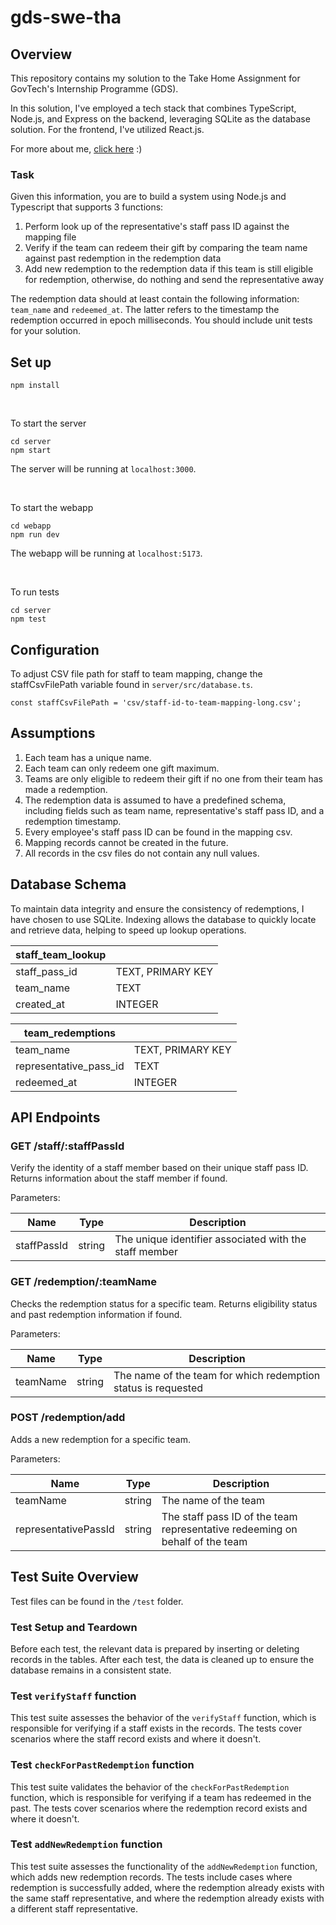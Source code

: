 # gds-swe-tha

## Overview

This repository contains my solution to the Take Home Assignment for GovTech's Internship Programme (GDS).

In this solution, I've employed a tech stack that combines TypeScript, Node.js, and Express on the backend, leveraging SQLite as the database solution. For the frontend, I've utilized React.js.

For more about me, [click here](ABOUT) :)

### Task

Given this information, you are to build a system using Node.js and Typescript that supports 3 functions:

1. Perform look up of the representative's staff pass ID against the mapping file
2. Verify if the team can redeem their gift by comparing the team name against past redemption in the redemption data
3. Add new redemption to the redemption data if this team is still eligible for redemption, otherwise, do nothing and send the representative away

The redemption data should at least contain the following information: `team_name` and `redeemed_at`. The latter refers to the timestamp the redemption occurred in epoch milliseconds. You should include unit tests for your solution.

## Set up

```
npm install
```

<br>

To start the server
```
cd server
npm start
```
The server will be running at `localhost:3000`.

<br>

To start the webapp
```
cd webapp
npm run dev
```
The webapp will be running at `localhost:5173`.

<br>

To run tests
```
cd server
npm test
```

## Configuration

To adjust CSV file path for staff to team mapping, change the staffCsvFilePath variable found in `server/src/database.ts`.

```
const staffCsvFilePath = 'csv/staff-id-to-team-mapping-long.csv';
```

## Assumptions

1. Each team has a unique name.
2. Each team can only redeem one gift maximum.
3. Teams are only eligible to redeem their gift if no one from their team has made a redemption.
4. The redemption data is assumed to have a predefined schema, including fields such as team name, representative's staff pass ID, and a redemption timestamp.
5. Every employee's staff pass ID can be found in the mapping csv.
6. Mapping records cannot be created in the future.
7. All records in the csv files do not contain any null values.

## Database Schema

To maintain data integrity and ensure the consistency of redemptions, I have chosen to use SQLite. Indexing allows the database to quickly locate and retrieve data, helping to speed up lookup operations.

| staff_team_lookup        |                         |
| ------------------------ |-------------------------|
| staff_pass_id            |  TEXT, PRIMARY KEY      |
| team_name                |  TEXT                   |
| created_at               |  INTEGER                |


| team_redemptions         |                         |
| ------------------------ |-------------------------|
| team_name                |  TEXT, PRIMARY KEY      |
| representative_pass_id   |  TEXT                   |
| redeemed_at              |  INTEGER                |

## API Endpoints

### GET /staff/:staffPassId
Verify the identity of a staff member based on their unique staff pass ID. Returns information about the staff member if found.

Parameters:

| Name          | Type         | Description         |
| ------------- |--------------|---------------------|
| staffPassId   |  string      | The unique identifier associated with the staff member |

### GET /redemption/:teamName
Checks the redemption status for a specific team. Returns eligibility status and past redemption information if found.

Parameters:

| Name          | Type         | Description         |
| ------------- |--------------|---------------------|
| teamName      |  string      | The name of the team for which redemption status is requested |

### POST /redemption/add
Adds a new redemption for a specific team.

Parameters:

| Name          | Type         | Description         |
| ------------- |--------------|---------------------|
| teamName      |  string      | The name of the team |
| representativePassId      |  string      | The staff pass ID of the team representative redeeming on behalf of the team  |

## Test Suite Overview

Test files can be found in the `/test` folder.

### Test Setup and Teardown

Before each test, the relevant data is prepared by inserting or deleting records in the tables. After each test, the data is cleaned up to ensure the database remains in a consistent state.

### Test `verifyStaff` function

This test suite assesses the behavior of the `verifyStaff` function, which is responsible for verifying if a staff exists in the records. The tests cover scenarios where the staff record exists and where it doesn't.

### Test `checkForPastRedemption` function

This test suite validates the behavior of the `checkForPastRedemption` function, which is responsible for verifying if a team has redeemed in the past. The tests cover scenarios where the redemption record exists and where it doesn't.

### Test `addNewRedemption` function

This test suite assesses the functionality of the `addNewRedemption` function, which adds new redemption records. The tests include cases where redemption is successfully added, where the redemption already exists with the same staff representative, and where the redemption already exists with a different staff representative.